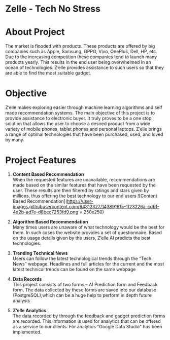 # Zelle - Tech No Stress

# About Project
The market is flooded with products. These products are offered by big companies such as Apple, Samsung, OPPO, Vivo, OnePlus, Dell, HP, 
etc. Due to the increasing competition these companies tend to launch many products yearly. This results in the end user being 
overwhelmed in an ocean of technologies. Z’elle provides assistance to such users so that they are able to find the most suitable gadget.  

# Objective
Z’elle makes exploring easier through machine learning algorithms and self made recommendation systems. The main objective of 
this project is to provide assistance to electronic buyer. It truly proves to be a one stop solution that allows the user to choose 
a desired product from a wide variety of mobile phones, tablet phones and personal laptops. Z’elle brings a range of optimal technologies 
that have been purchased, used, and loved by many.   

# Project Features

1. **Content Based Recommendation**<br>
When the requested features are unavailable, recommendations are made based on the similar features that have been requested by the user. 
These results are then filtered by ratings and stars given by millions, thus offering the best technology to our end users
![Content Based Recommendation](https://user-images.githubusercontent.com/64312327/143891615-1f23226a-cdb1-4d2b-ad7e-d8bec7253fd9.png = 250x250)

	
2. **Algorithm Based Recommendation**<br>
Many times users are unaware of what technology would be the best for them. In such cases the website provides a set of questionnaire. 
Based on the usage details given by the users, Z’elle AI predicts the best technologies. 

3. **Trending Technical News**<br>
Users can follow the latest technological trends through the “Tech News” webpage. Headlines and full articles for the current and the 
most latest technical trends can be found on the same webpage
	
4. **Data Records**<br>
This project consists of two forms – AI Prediction form and Feedback form. The data collected by these forms are saved into our 
database (PostgreSQL),which can be a huge help to perform in depth future analysis

5. **Z’elle Analytics**<br>
The data recorded by through the feedback and gadget prediction forms are recorded. This information is used for analytics that can be 
offered as a service to our clients. For analytics  "Google Data Studio" has been implemented.  
